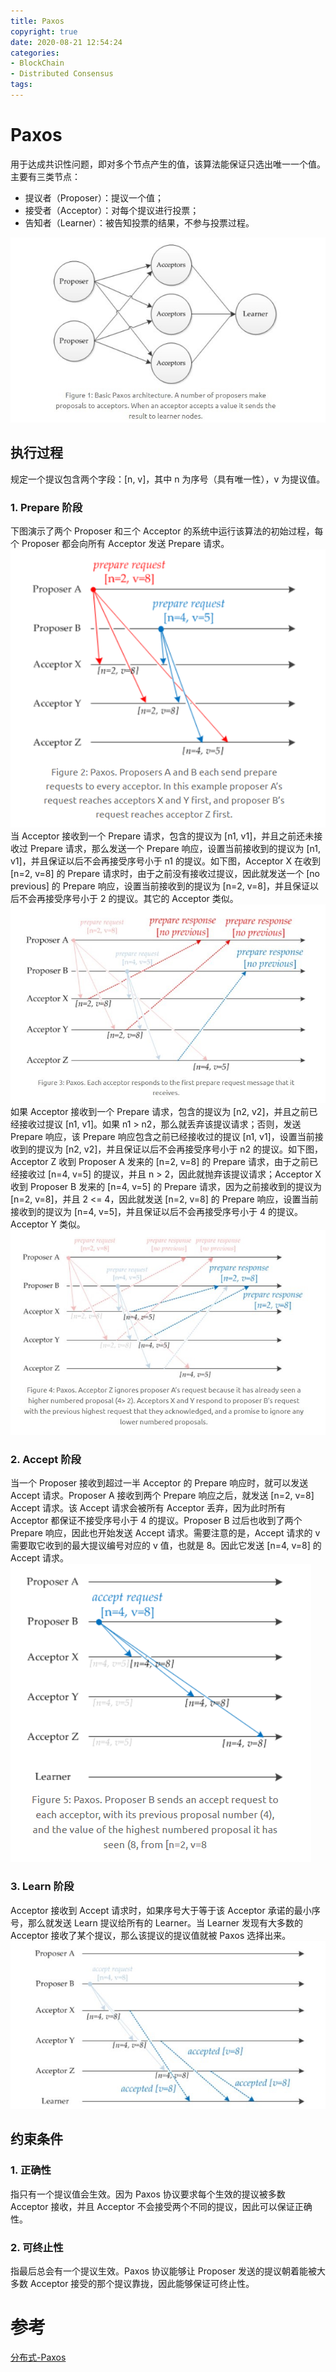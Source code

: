 ```yaml
---
title: Paxos
copyright: true
date: 2020-08-21 12:54:24
categories:
- BlockChain
- Distributed Consensus
tags:
---
```


# Paxos

用于达成共识性问题，即对多个节点产生的值，该算法能保证只选出唯一一个值。主要有三类节点：

* 提议者（Proposer）：提议一个值；
* 接受者（Acceptor）：对每个提议进行投票；
* 告知者（Learner）：被告知投票的结果，不参与投票过程。

<!-- more -->

![2e28af608c6c3a970a27becbbdaf7830](Paxos/4990FBD6-0AFD-4C25-9FD1-3E983330C9E1.jpg)

## 执行过程

规定一个提议包含两个字段：[n, v]，其中 n 为序号（具有唯一性），v 为提议值。

### 1. Prepare 阶段

下图演示了两个 Proposer 和三个 Acceptor 的系统中运行该算法的初始过程，每个 Proposer 都会向所有 Acceptor 发送 Prepare 请求。
![b89ed9e47cef15c83e61dc97bf1e0fdc](Paxos/1709B826-3F8D-4AC6-B7D0-1CBBBBD22174.png)
当 Acceptor 接收到一个 Prepare 请求，包含的提议为 [n1, v1]，并且之前还未接收过 Prepare 请求，那么发送一个 Prepare 响应，设置当前接收到的提议为 [n1, v1]，并且保证以后不会再接受序号小于 n1 的提议。如下图，Acceptor X 在收到 [n=2, v=8] 的 Prepare 请求时，由于之前没有接收过提议，因此就发送一个 [no previous] 的 Prepare 响应，设置当前接收到的提议为 [n=2, v=8]，并且保证以后不会再接受序号小于 2 的提议。其它的 Acceptor 类似。
![9f2998a5cf9e637bd89f01d25fa208d9](Paxos/91D616AF-BB7C-47C1-A5A0-EA27E44D0F5D.jpg)
如果 Acceptor 接收到一个 Prepare 请求，包含的提议为 [n2, v2]，并且之前已经接收过提议 [n1, v1]。如果 n1 &gt; n2，那么就丢弃该提议请求；否则，发送 Prepare 响应，该 Prepare 响应包含之前已经接收过的提议 [n1, v1]，设置当前接收到的提议为 [n2, v2]，并且保证以后不会再接受序号小于 n2 的提议。如下图，Acceptor Z 收到 Proposer A 发来的 [n=2, v=8] 的 Prepare 请求，由于之前已经接收过 [n=4, v=5] 的提议，并且 n &gt; 2，因此就抛弃该提议请求；Acceptor X 收到 Proposer B 发来的 [n=4, v=5] 的 Prepare 请求，因为之前接收到的提议为 [n=2, v=8]，并且 2 &lt;= 4，因此就发送 [n=2, v=8] 的 Prepare 响应，设置当前接收到的提议为 [n=4, v=5]，并且保证以后不会再接受序号小于 4 的提议。Acceptor Y 类似。
![e9871a19edc2ce86be42f40370afce65](Paxos/3FD2C361-8DC9-42DB-8BF9-2A7AD589FF73.jpg)

### 2. Accept 阶段

当一个 Proposer 接收到超过一半 Acceptor 的 Prepare 响应时，就可以发送 Accept 请求。Proposer A 接收到两个 Prepare 响应之后，就发送 [n=2, v=8] Accept 请求。该 Accept 请求会被所有 Acceptor 丢弃，因为此时所有 Acceptor 都保证不接受序号小于 4 的提议。Proposer B 过后也收到了两个 Prepare 响应，因此也开始发送 Accept 请求。需要注意的是，Accept 请求的 v 需要取它收到的最大提议编号对应的 v 值，也就是 8。因此它发送 [n=4, v=8] 的 Accept 请求。
![d29e4a5e9bc89c187674ebd884a7f571](Paxos/81ECBC9B-E58C-4C81-8820-E5393CCA45CA.png)

### 3. Learn 阶段

Acceptor 接收到 Accept 请求时，如果序号大于等于该 Acceptor 承诺的最小序号，那么就发送 Learn 提议给所有的 Learner。当 Learner 发现有大多数的 Acceptor 接收了某个提议，那么该提议的提议值就被 Paxos 选择出来。
![b9a37e5de8950c24bd5275f5253404ef](Paxos/4AA38D03-BC1D-4610-B6F8-6B0B8E1F0607.jpg)

## 约束条件

### 1. 正确性

指只有一个提议值会生效。因为 Paxos 协议要求每个生效的提议被多数 Acceptor 接收，并且 Acceptor 不会接受两个不同的提议，因此可以保证正确性。

### 2. 可终止性

指最后总会有一个提议生效。Paxos 协议能够让 Proposer 发送的提议朝着能被大多数 Acceptor 接受的那个提议靠拢，因此能够保证可终止性。

# 参考

[分布式-Paxos](https://blog.csdn.net/qq_16038125/article/details/81059609)